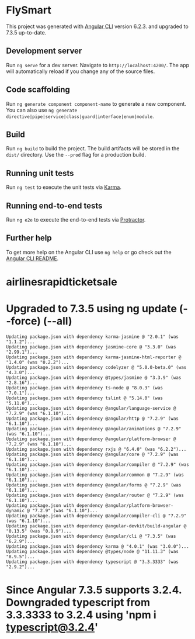 # FlySmart

This project was generated with [Angular CLI](https://github.com/angular/angular-cli) version 6.2.3. and upgraded to 7.3.5 up-to-date.

## Development server

Run `ng serve` for a dev server. Navigate to `http://localhost:4200/`. The app will automatically reload if you change any of the source files.

## Code scaffolding

Run `ng generate component component-name` to generate a new component. You can also use `ng generate directive|pipe|service|class|guard|interface|enum|module`.

## Build

Run `ng build` to build the project. The build artifacts will be stored in the `dist/` directory. Use the `--prod` flag for a production build.

## Running unit tests

Run `ng test` to execute the unit tests via [Karma](https://karma-runner.github.io).

## Running end-to-end tests

Run `ng e2e` to execute the end-to-end tests via [Protractor](http://www.protractortest.org/).

## Further help

To get more help on the Angular CLI use `ng help` or go check out the [Angular CLI README](https://github.com/angular/angular-cli/blob/master/README.md).
# airlinesrapidticketsale


# Upgraded to 7.3.5 using ng update (--force) (--all)

    Updating package.json with dependency karma-jasmine @ "2.0.1" (was "1.1.2")...
    Updating package.json with dependency jasmine-core @ "3.3.0" (was "2.99.1")...
    Updating package.json with dependency karma-jasmine-html-reporter @ "1.4.0" (was "0.2.2")...
    Updating package.json with dependency codelyzer @ "5.0.0-beta.0" (was "4.3.0")...
    Updating package.json with dependency @types/jasmine @ "3.3.9" (was "2.8.16")...
    Updating package.json with dependency ts-node @ "8.0.3" (was "7.0.1")...
    Updating package.json with dependency tslint @ "5.14.0" (was "5.11.0")...
    Updating package.json with dependency @angular/language-service @ "7.2.9" (was "6.1.10")...
    Updating package.json with dependency @angular/http @ "7.2.9" (was "6.1.10")...
    Updating package.json with dependency @angular/animations @ "7.2.9" (was "6.1.10")...
    Updating package.json with dependency @angular/platform-browser @ "7.2.9" (was "6.1.10")...
    Updating package.json with dependency rxjs @ "6.4.0" (was "6.2.2")...
    Updating package.json with dependency @angular/core @ "7.2.9" (was "6.1.10")...
    Updating package.json with dependency @angular/compiler @ "7.2.9" (was "6.1.10")...
    Updating package.json with dependency @angular/common @ "7.2.9" (was "6.1.10")...
    Updating package.json with dependency @angular/forms @ "7.2.9" (was "6.1.10")...
    Updating package.json with dependency @angular/router @ "7.2.9" (was "6.1.10")...
    Updating package.json with dependency @angular/platform-browser-dynamic @ "7.2.9" (was "6.1.10")...
    Updating package.json with dependency @angular/compiler-cli @ "7.2.9" (was "6.1.10")...
    Updating package.json with dependency @angular-devkit/build-angular @ "0.13.5" (was "0.8.9")...
    Updating package.json with dependency @angular/cli @ "7.3.5" (was "6.2.9")...
    Updating package.json with dependency karma @ "4.0.1" (was "3.0.0")...
    Updating package.json with dependency @types/node @ "11.11.3" (was "8.9.5")...
    Updating package.json with dependency typescript @ "3.3.3333" (was "2.9.2")...
    
# Since Angular 7.3.5 supports 3.2.4. Downgraded typescript from 3.3.3333 to 3.2.4 using 'npm i typescript@3.2.4'

